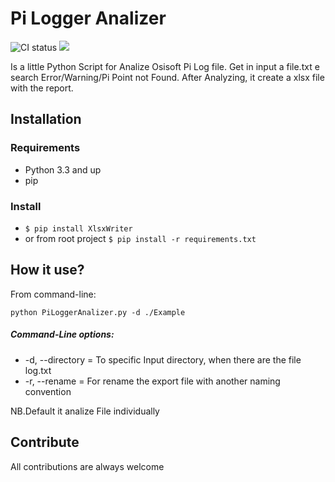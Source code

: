 # Pi Logger Analizer

![CI status](https://img.shields.io/badge/python-3.0-orange.svg) ![](https://img.shields.io/badge/Version-1.0-green.svg)

Is a little Python Script for Analize Osisoft Pi Log file.  Get in input a file.txt e search Error/Warning/Pi Point not Found.
After Analyzing, it create a xlsx file with the report.

## Installation

### Requirements

* Python 3.3 and up
* pip
### Install
* `$ pip install XlsxWriter` 
* or from root project `$ pip install -r requirements.txt`





## How it use?
From command-line:

    python PiLoggerAnalizer.py -d ./Example
    
##### Command-Line options:
* -d, --directory = To specific Input directory, when there are the file log.txt
* -r, --rename = For rename the export file with another naming convention

NB.Default it analize File individually



## Contribute
All contributions are always welcome